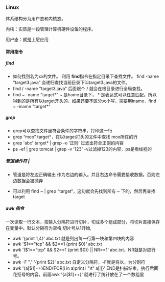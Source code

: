 ### Linux

体系结构分为用户态和内核态。

内核：实质是一段管理计算机硬件设备的程序。

用户态：就是上层应用



#### 常用指令

##### find

- 如何找到名为xx的文件。 利用 **find**指令在指定目录下查找文件。 find -name “target3.java”   会递归查找当前目录下叫target3.java的文件。
- find / -name "target3.java"   后面跟个 / 就会在根目录进行全局查找。
- find ~  -name "target*"    ~ 是home目录下， * 是表达式可以任意匹配，所以得到的是所有以target开头的，如果还要不区分大小写，需要用iname，find ~  -iname "target*"



##### grep

- grep可以查找文件里符合条件的字符串，打印这一行
- grep “moo” target*，在以target打头的文件中查找 moo所在的行
- grep 'abc' target* | grep -o ‘正则’  过滤出符合正则的内容
- ps -ef | grep tomcat | grep -v '123'   -v过滤掉123的内容，ps是看线程的



##### 管道操作符 |  

- 管道是将左边正确输出 作为右边的输入。并且右边命令需要接收数据，否则左边数据会被抛弃

- 可以利用  find ~ | grep ”target“，这句就会先找到所有 ~ 下的，然后再查找target



##### awk 指令

一次读取一行文本，按输入分隔符进行切片，切成多个组成部分，将切片直接保存在变量中。默认分隔符为空格,切片号从1开始,

- awk '{print $1,$4}' abc.txt  就是列出每一行第一块和第四块的内容
- awk '$1=="tcp" && $2==1 {print $0}' abc.txt
- awk '($1=="tcp" && $2==1 {print $0}) || NR==1' abc.txt，NR就是对应行号。
- awk -F "," '{print $2}' abc.txt   自定义分隔符，-F就是将以，为分割符
- awk '{a[$1]++}END{FOR(i in a)print i "\t" a[i]}'  END是扫描结束，执行后面花括号的内容，前面awk '{a[$1]++}' 就进行了统计放在了一个数组里